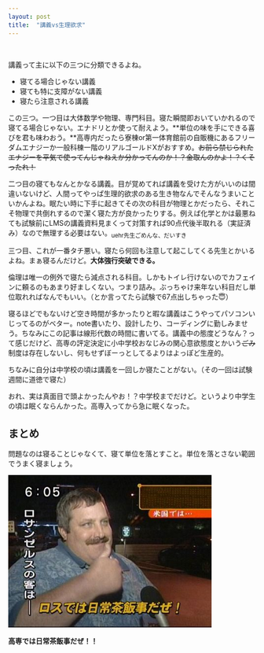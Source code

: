 ```yaml
---
layout: post
title:  "講義vs生理欲求"
---
```

<br>

講義って主に以下の三つに分類できるよね。

- 寝てる場合じゃない講義
- 寝ても特に支障がない講義
- 寝たら注意される講義

この三つ。一つ目は大体数学や物理、専門科目。寝た瞬間即おいていかれるので寝てる場合じゃない。エナドリとか使って耐えよう。**単位の味を手にできる喜びを君も味わおう。**高専内だったら寮棟or第一体育館前の自販機にあるフリーダムエナジーか一般科棟一階のリアルゴールドXがおすすめ。~~お前ら禁じられたエナジーを平気で使ってんじゃねえか分かってんのか！？金取んのかよ！？くそったれ！~~

二つ目の寝てもなんとかなる講義。目が覚めてれば講義を受けた方がいいのは間違いないけど、人間ってやっぱ生理的欲求のある生き物なんでそんなうまいこといかんよね。眠たい時に下手に起きてその次の科目が物理とかだったら、それこそ物理で共倒れするので潔く寝た方が良かったりする。例えば化学とかは最悪ねても試験前にLMSの講義資料見まくって対策すれば90点代後半取れる（実証済み）なので無理する必要はない。<sub>uehr先生ごめんな、だいすき</sub>

三つ目、これが一番タチ悪い。寝たら何回も注意して起こしてくる先生とかいるよね。まぁ寝るんだけど。**大体強行突破できる。**

倫理は唯一の例外で寝たら減点される科目。しかもトイレ行けないのでカフェインに頼るのもあまり好ましくない。つまり詰み。ぶっちゃけ来年ない科目だし単位取れればなんでもいい。（とか言ってたら試験で67点出しちゃった😇）

寝るほどでもないけど空き時間が多かったりと暇な講義はこうやってパソコンいじってるのがベター。note書いたり、設計したり、コーディングに勤しみませう。ちなみにこの記事は線形代数の時間に書いてる。講義中の態度どうなん？って感じだけど、高専の評定決定に小中学校おなじみの関心意欲態度とかいう~~ごみ~~制度は存在しないし、何もせずぼーっとしてるよりはよっぽど生産的。

ちなみに自分は中学校の頃は講義を一回しか寝たことがない。（その一回は試験週間に道徳で寝た）

おれ、実は真面目で頭よかったんやお！？中学校までだけど。というより中学生の頃は眠くならんかった。高専入ってから急に眠くなった。

## まとめ

問題なのは寝ることじゃなくて、寝て単位を落とすこと。単位を落とさない範囲でうまく寝ましょう。

![](../img/2022/10/19/IMG_0295.JPG)

**高専では日常茶飯事だぜ！！**